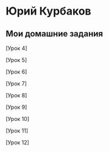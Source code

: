 # Юрий Курбаков
## Мои домашние задания

[Урок 4]

[Урок 5]

[Урок 6]

[Урок 7]

[Урок 8]

[Урок 9]

[Урок 10]

[Урок 11]

[Урок 12]

